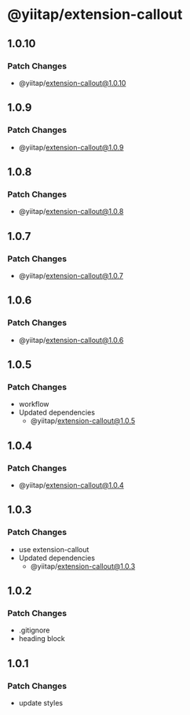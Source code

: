 # @yiitap/extension-callout

## 1.0.10

### Patch Changes

- @yiitap/extension-callout@1.0.10

## 1.0.9

### Patch Changes

- @yiitap/extension-callout@1.0.9

## 1.0.8

### Patch Changes

- @yiitap/extension-callout@1.0.8

## 1.0.7

### Patch Changes

- @yiitap/extension-callout@1.0.7

## 1.0.6

### Patch Changes

- @yiitap/extension-callout@1.0.6

## 1.0.5

### Patch Changes

- workflow
- Updated dependencies
  - @yiitap/extension-callout@1.0.5

## 1.0.4

### Patch Changes

- @yiitap/extension-callout@1.0.4

## 1.0.3

### Patch Changes

- use extension-callout
- Updated dependencies
  - @yiitap/extension-callout@1.0.3

## 1.0.2

### Patch Changes

- .gitignore
- heading block

## 1.0.1

### Patch Changes

- update styles
